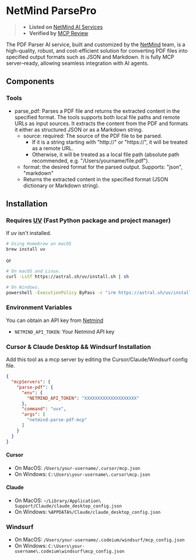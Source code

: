 # NetMind ParsePro
> - **Listed on** [NetMind AI Services](https://www.netmind.ai/AIServices/parse-pdf)
> - **Verified by** [MCP Review](https://mcpreview.com/mcp-servers/protagolabs/netmind-parse-pdf-mcp)


The PDF Parser AI service, built and customized by the [NetMind](https://netmind.ai) team, is a high-quality, robust,
and cost-efficient solution for converting PDF files into specified output formats such as JSON and Markdown.
It is fully MCP server–ready, allowing seamless integration with AI agents.

## Components

### Tools

- parse_pdf: Parses a PDF file and returns the extracted content in the specified format. 
  The tools supports both local file paths and remote URLs as input sources.
  It extracts the content from the PDF and formats it either as structured JSON or as a Markdown string.
    - source: required: The source of the PDF file to be parsed.
      - If it is a string starting with "http://" or "https://", it will be treated as a remote URL.
      - Otherwise, it will be treated as a local file path (absolute path recommended, e.g. "/Users/yourname/file.pdf").
    - format: the desired format for the parsed output. Supports: "json", "markdown"
    - Returns the extracted content in the specified format (JSON dictionary or Markdown string).

## Installation

### Requires [UV](https://github.com/astral-sh/uv) (Fast Python package and project manager)

If uv isn't installed.

```bash
# Using Homebrew on macOS
brew install uv
```

or

```bash
# On macOS and Linux.
curl -LsSf https://astral.sh/uv/install.sh | sh

# On Windows.
powershell -ExecutionPolicy ByPass -c "irm https://astral.sh/uv/install.ps1 | iex"
```

### Environment Variables

You can obtain an API key from [Netmind](https://www.netmind.ai/user/apiToken)

- `NETMIND_API_TOKEN`: Your Netmind API key

### Cursor & Claude Desktop && Windsurf Installation

Add this tool as a mcp server by editing the Cursor/Claude/Windsurf config file.

```json
{
  "mcpServers": {
    "parse-pdf": {
      "env": {
        "NETMIND_API_TOKEN": "XXXXXXXXXXXXXXXXXXXX"
      },
      "command": "uvx",
      "args": [
        "netmind-parse-pdf-mcp"
      ]
    }
  }
}
```

#### Cursor

- On MacOS: `/Users/your-username/.cursor/mcp.json`
- On Windows: `C:\Users\your-username\.cursor\mcp.json`

#### Claude

- On MacOS: `~/Library/Application\ Support/Claude/claude_desktop_config.json`
- On Windows: `%APPDATA%/Claude/claude_desktop_config.json`


### Windsurf

- On MacOS: `/Users/your-username/.codeium/windsurf/mcp_config.json`
- On Windows: `C:\Users\your-username\.codeium\windsurf\mcp_config.json`
